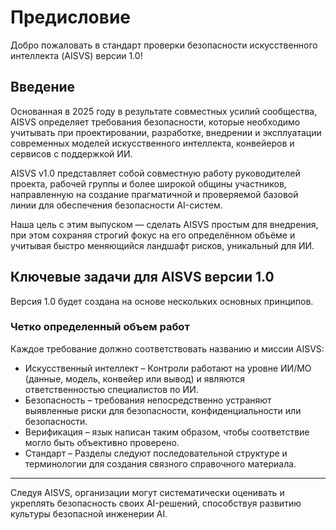 # Предисловие

Добро пожаловать в стандарт проверки безопасности искусственного интеллекта (AISVS) версии 1.0!

## Введение

Основанная в 2025 году в результате совместных усилий сообщества, AISVS определяет требования безопасности, которые необходимо учитывать при проектировании, разработке, внедрении и эксплуатации современных моделей искусственного интеллекта, конвейеров и сервисов с поддержкой ИИ.

AISVS v1.0 представляет собой совместную работу руководителей проекта, рабочей группы и более широкой общины участников, направленную на создание прагматичной и проверяемой базовой линии для обеспечения безопасности AI-систем.

Наша цель с этим выпуском — сделать AISVS простым для внедрения, при этом сохраняя строгий фокус на его определённом объёме и учитывая быстро меняющийся ландшафт рисков, уникальный для ИИ.

## Ключевые задачи для AISVS версии 1.0

Версия 1.0 будет создана на основе нескольких основных принципов.

### Четко определенный объем работ

Каждое требование должно соответствовать названию и миссии AISVS:

* Искусственный интеллект – Контроли работают на уровне ИИ/МО (данные, модель, конвейер или вывод) и являются ответственностью специалистов по ИИ.
* Безопасность – требования непосредственно устраняют выявленные риски для безопасности, конфиденциальности или безопасности.
* Верификация – язык написан таким образом, чтобы соответствие могло быть объективно проверено.
* Стандарт – Разделы следуют последовательной структуре и терминологии для создания связного справочного материала.
  ​
---

Следуя AISVS, организации могут систематически оценивать и укреплять безопасность своих AI-решений, способствуя развитию культуры безопасной инженерии AI.

